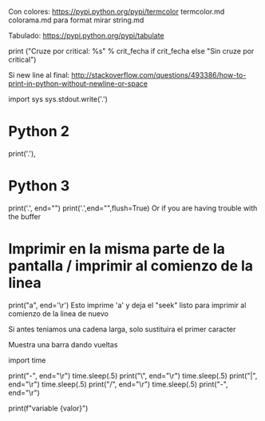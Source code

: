 Con colores: https://pypi.python.org/pypi/termcolor
termcolor.md
colorama.md
para format mirar string.md

Tabulado:
https://pypi.python.org/pypi/tabulate


print ("Cruze por critical: %s" % crit_fecha if crit_fecha else "Sin cruze por critical")


Si new line al final:
http://stackoverflow.com/questions/493386/how-to-print-in-python-without-newline-or-space

import sys
sys.stdout.write('.')

# Python 2
print('.'),

# Python 3
print('.', end="")
print('.',end="",flush=True)
   Or if you are having trouble with the buffer


# Imprimir en la misma parte de la pantalla / imprimir al comienzo de la linea
print("a", end='\r')
Esto imprime 'a' y deja el "seek" listo para imprimir al comienzo de la linea de nuevo

Si antes teniamos una cadena larga, solo sustituira el primer caracter


Muestra una barra dando vueltas

import time

print("-", end="\r")
time.sleep(.5)
print("\\", end="\r")
time.sleep(.5)
print("|", end="\r")
time.sleep(.5)
print("/", end="\r")
time.sleep(.5)
print("-", end="\r")



print(f"variable {valor}")
